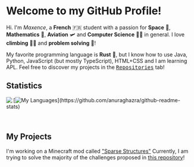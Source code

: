 # Welcome to my GitHub Profile!

Hi. I'm *Maxence*, a **French** 🇫🇷 student with a passion for **Space** 🌌, **Mathematics** 🧮, **Aviation** 🛩 and **Computer Science** 👨‍💻 in general. I love **climbing** 🧗‍♂️ and **problem solving** 🤔!

My favorite programming language is **Rust** 🚀, but I know how to use Java, Python, JavaScript (but mostly TypeScript), HTML+CSS and I am learning APL.
Feel free to discover my projects in the <kbd>[Repositories](https://github.com/MaxenceDC?tab=repositories)</kbd> tab!

## Statistics

<a href="https://github.com/anuraghazra/github-readme-stats"><img align=left src="https://github-readme-stats.vercel.app/api?username=maxencedc&hide_rank=true&show_icons=true&title_color=F09383&text_color=FAB28E&icon_color=E95379&hide_border=true&bg_color=1C1E2688&border_radius=16px&include_all_commits=true&custom_title=My%20GitHub%20Stats:"></a>

[![My Languages](https://github-readme-stats.vercel.app/api/top-langs/?username=maxencedc&layout=compact&title_color=F09383&text_color=FAB28E&icon_color=E95379&hide_border=true&bg_color=1C1E2688&border_radius=16px&custom_title=My%20Languages:)](https://github.com/anuraghazra/github-readme-stats)

<!--[![My Recent Activity](https://github-readme-stats.vercel.app/api/wakatime?username=maxencedc&show_icons=true&title_color=F09383&text_color=FAB28E&icon_color=E95379&hide_border=true&bg_color=1C1E2688&border_radius=32px&custom_title=My%20Recent%20Activity:)](https://github.com/anuraghazra/github-readme-stats)-->
<br/>

## My Projects

I'm working on a Minecraft mod called ["Sparse Structures"](https://github.com/MaxenceDC/sparsestructures)
Currently, I am trying to solve the majority of the challenges proposed in [this repository](https://github.com/MaxenceDC/ProgrammingChallenges)!
